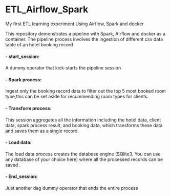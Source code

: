 # ETL_Airflow_Spark
My first ETL learning experiment Using Airflow, Spark and docker

This repository demonstrates a pipeline with Spark, Airflow and docker as a 
container. The pipeline process involves the ingestion of different csv data table of an hotel booking record

#### - start_session:
A dummy operator that kick-starts the pipeline session

#### - Spark process:
Ingest only the booking record data to filter out the top 5 most
booked room type,this can be set aside for recommending room types for clients.

#### - Transform process: 
This session aggregates all the information including the hotel data, client data, spark process result, and booking data, which transforms these data
and saves them as a single record.

#### - Load data:
The load data process creates the database engine (SQlite3. You can use any database of your choice here) where all the processed records can be saved .

#### - End_session:
Just another dag dummy operator that ends the entire process
